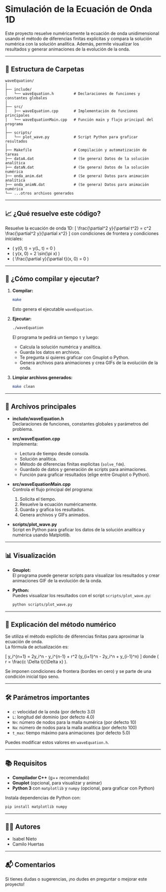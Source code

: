 # Simulación de la Ecuación de Onda 1D

Este proyecto resuelve numéricamente la ecuación de onda unidimensional usando el método de diferencias finitas explícitas y compara la solución numérica con la solución analítica. Además, permite visualizar los resultados y generar animaciones de la evolución de la onda.

---

## 📂 Estructura de Carpetas

```
waveEquation/
│
├── include/
│   └── waveEquation.h         # Declaraciones de funciones y constantes globales
│
├── src/
│   ├── waveEquation.cpp       # Implementación de funciones principales
│   └── waveEquationMain.cpp   # Función main y flujo principal del programa
│
├── scripts/
│   └── plot_wave.py           # Script Python para graficar resultados
│
├── Makefile                   # Compilación y automatización de tareas
├── dataA.dat                  # (Se genera) Datos de la solución analítica
├── dataN.dat                  # (Se genera) Datos de la solución numérica
├── onda_anim.dat              # (Se genera) Datos para animación analítica
├── onda_animN.dat             # (Se genera) Datos para animación numérica
└── ...otros archivos generados
```

---

## 📈 ¿Qué resuelve este código?

Resuelve la ecuación de onda 1D:
\[
\frac{\partial^2 y}{\partial t^2} = c^2 \frac{\partial^2 y}{\partial x^2}
\]
con condiciones de frontera y condiciones iniciales:
- \( y(0, t) = y(L, t) = 0 \)
- \( y(x, 0) = 2 \sin(\pi x) \)
- \( \frac{\partial y}{\partial t}(x, 0) = 0 \)

---

## 🚀 ¿Cómo compilar y ejecutar?

1. **Compilar:**
   ```sh
   make
   ```
   Esto genera el ejecutable `waveEquation`.

2. **Ejecutar:**
   ```sh
   ./waveEquation
   ```
   El programa te pedirá un tiempo `t` y luego:
   - Calcula la solución numérica y analítica.
   - Guarda los datos en archivos.
   - Te pregunta si quieres graficar con Gnuplot o Python.
   - Genera archivos para animaciones y crea GIFs de la evolución de la onda.

3. **Limpiar archivos generados:**
   ```sh
   make clean
   ```

---

## 🧩 Archivos principales

- **include/waveEquation.h**  
  Declaraciones de funciones, constantes globales y parámetros del problema.

- **src/waveEquation.cpp**  
  Implementa:
  - Lectura de tiempo desde consola.
  - Solución analítica.
  - Método de diferencias finitas explícitas (`solve_fdm`).
  - Guardado de datos y generación de scripts para animaciones.
  - Función para graficar resultados (elige entre Gnuplot o Python).

- **src/waveEquationMain.cpp**  
  Controla el flujo principal del programa:
  1. Solicita el tiempo.
  2. Resuelve la ecuación numéricamente.
  3. Guarda y grafica los resultados.
  4. Genera archivos y GIFs animados.

- **scripts/plot_wave.py**  
  Script en Python para graficar los datos de la solución analítica y numérica usando Matplotlib.

---

## 📊 Visualización

- **Gnuplot:**  
  El programa puede generar scripts para visualizar los resultados y crear animaciones GIF de la evolución de la onda.

- **Python:**  
  Puedes visualizar los resultados con el script `scripts/plot_wave.py`:
  ```sh
  python scripts/plot_wave.py
  ```

---

## 📝 Explicación del método numérico

Se utiliza el método explícito de diferencias finitas para aproximar la ecuación de onda.  
La fórmula de actualización es:

\[
y_i^{n+1} = 2y_i^n - y_i^{n-1} + r^2 (y_{i+1}^n - 2y_i^n + y_{i-1}^n)
\]
donde \( r = \frac{c \Delta t}{\Delta x} \).

Se imponen condiciones de frontera (bordes en cero) y se parte de una condición inicial tipo seno.

---

## 🛠️ Parámetros importantes

- `c`: velocidad de la onda (por defecto 3.0)
- `L`: longitud del dominio (por defecto 4.0)
- `Nn`: número de nodos para la malla numérica (por defecto 10)
- `Na`: número de nodos para la malla analítica (por defecto 100)
- `t_max`: tiempo máximo para animaciones (por defecto 5.0)

Puedes modificar estos valores en `waveEquation.h`.

---

## 📚 Requisitos

- **Compilador C++** (g++ recomendado)
- **Gnuplot** (opcional, para visualizar y animar)
- **Python 3** con `matplotlib` y `numpy` (opcional, para graficar con Python)

Instala dependencias de Python con:
```sh
pip install matplotlib numpy
```

---

## 👩‍💻 Autores

- Isabel Nieto
- Camilo Huertas

---

## 📬 Comentarios

Si tienes dudas o sugerencias, ¡no dudes en preguntar o mejorar este proyecto!
